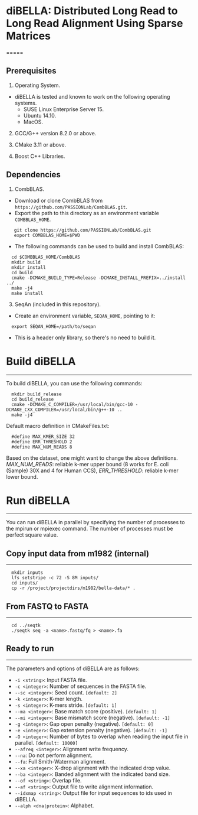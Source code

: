# diBELLA: Distributed Long Read to Long Read Alignment Using Sparse Matrices
=====

## Prerequisites

1. Operating System.
  * diBELLA is tested and known to work on the following operating systems.
    *  SUSE Linux Enterprise Server 15.
    *  Ubuntu 14.10.
    *  MacOS.
    
2. GCC/G++ version 8.2.0 or above.

3. CMake 3.11 or above.

4. Boost C++ Libraries.

## Dependencies
    
1. CombBLAS.
  * Download or clone CombBLAS from `https://github.com/PASSIONLab/CombBLAS.git`.
  * Export the path to this directory as an environment variable `COMBBLAS_HOME`.
   ```
      git clone https://github.com/PASSIONLab/CombBLAS.git
      export COMBBLAS_HOME=$PWD
   ```
  * The following commands can be used to build and install CombBLAS:
  ```
    cd $COMBBLAS_HOME/CombBLAS
    mkdir build
    mkdir install
    cd build
    cmake -DCMAKE_BUILD_TYPE=Release -DCMAKE_INSTALL_PREFIX=../install ../
    make -j4
    make install         
  ```
3. SeqAn (included in this repository).
  * Create an environment variable, `SEQAN_HOME`, pointing to it:
  ```
    export SEQAN_HOME=/path/to/seqan
  ```
  * This is a header only library, so there's no need to build it.

# Build diBELLA
-----

To build diBELLA, you can use the following commands:
  ```
    mkdir build_release
    cd build_release
    cmake -DCMAKE_C_COMPILER=/usr/local/bin/gcc-10 -DCMAKE_CXX_COMPILER=/usr/local/bin/g++-10 ..
    make -j4  
  ```
Default macro definition in CMakeFiles.txt:
  ```
    #define MAX_KMER_SIZE 32
    #define ERR_THRESHOLD 2
    #define MAX_NUM_READS 8
  ```
Based on the dataset, one might want to change the above definitions. *MAX_NUM_READS*: reliable k-mer upper bound (8 works for E. coli (Sample) 30X and 4 for Human CCS), *ERR_THRESHOLD*: reliable k-mer lower bound.

# Run diBELLA
-----

You can run diBELLA in parallel by specifying the number of processes to the mpirun or mpiexec command. The number of processes must be perfect square value.

## Copy input data from m1982 (internal)
-----
  ```
    mkdir inputs
    lfs setstripe -c 72 -S 8M inputs/
    cd inputs/
    cp -r /project/projectdirs/m1982/bella-data/* .      
  ```
## From FASTQ to FASTA
-----
  ```
    cd ../seqtk
    ./seqtk seq -a <name>.fastq/fq > <name>.fa
  ```
## Ready to run
-----

The parameters and options of diBELLA are as follows:
- ```-i <string>```: Input FASTA file.
- ```-c <integer>```: Number of sequences in the FASTA file.
- ```--sc <integer>```: Seed count. ```[default: 2]```
- ```-k <integer>```: K-mer length.
- ```-s <integer>```: K-mers stride. ```[default: 1]```
- ```--ma <integer>```: Base match score (positive). ```[default: 1]```
- ```--mi <integer>```: Base mismatch score (negative). ```[default: -1]```
- ```-g <integer>```: Gap open penalty (negative). ```[default: 0]```
- ```-e <integer>```: Gap extension penalty (negative). ```[default: -1]```
- ```-O <integer>```: Number of bytes to overlap when reading the input file in parallel. ```[default: 10000]```
- ```--afreq <integer>```: Alignment write frequency.
- ```--na```: Do not perform alignment.
- ```--fa```: Full Smith-Waterman alignment.
- ```--xa <integer>```: X-drop alignment with the indicated drop value.
- ```--ba <integer>```: Banded alignment with the indicated band size.
- ```--of <string>```: Overlap file.
- ```--af <string>```: Output file to write alignment information. 
- ```--idxmap <string>```: Output file for input sequences to ids used in diBELLA.
- ```--alph <dna|protein>```: Alphabet.
